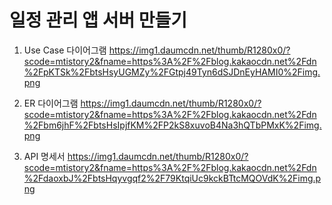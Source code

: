 # 일정 관리 앱 서버 만들기

1. Use Case 다이어그램
   https://img1.daumcdn.net/thumb/R1280x0/?scode=mtistory2&fname=https%3A%2F%2Fblog.kakaocdn.net%2Fdn%2FpKTSk%2FbtsHsyUGMZy%2FGtpj49Tyn6dSJDnEyHAMI0%2Fimg.png

2. ER 다이어그램
   https://img1.daumcdn.net/thumb/R1280x0/?scode=mtistory2&fname=https%3A%2F%2Fblog.kakaocdn.net%2Fdn%2Fbm6jhF%2FbtsHsIpjfKM%2FP2kS8xuvoB4Na3hQTbPMxK%2Fimg.png

3. API 명세서
   https://img1.daumcdn.net/thumb/R1280x0/?scode=mtistory2&fname=https%3A%2F%2Fblog.kakaocdn.net%2Fdn%2FdaoxbJ%2FbtsHqyvgqf2%2F79KtqiUc9kckBTtcMQOVdK%2Fimg.png
